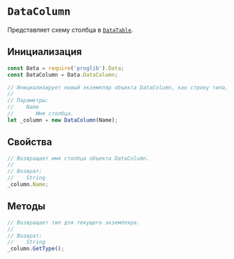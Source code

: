 # `DataColumn`
Представляет схему столбца в [`DataTable`](./dataTable.md).

## Инициализация
```js
const Data = require('proglib').Data;
const DataColumn = Data.DataColumn;

// Инициализирует новый экземпляр объекта DataColumn, как строку типа, используя указанное имя столбца.
// 
// Параметры:
//    Name
//       Имя столбца.
let _column = new DataColumn(Name);
```

## Свойства
```js
// Возвращает имя столбца объекта DataColumn.
// 
// Возврат:
//    String
_column.Name;
```

## Методы
```js
// Возвращает тип для текущего экземпляра.
// 
// Возврат:
//    String
_column.GetType();
```